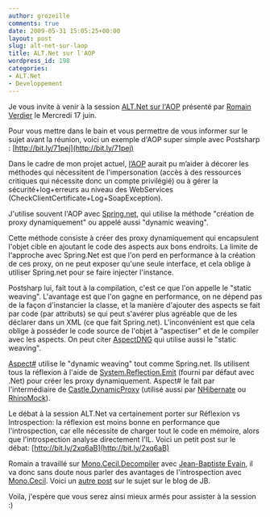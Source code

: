 ```yaml
---
author: grozeille
comments: true
date: 2009-05-31 15:05:25+00:00
layout: post
slug: alt-net-sur-laop
title: ALT.Net sur l'AOP
wordpress_id: 198
categories:
- ALT.Net
- Developpement
---
```


Je vous invite à venir à la session [ALT.Net sur l'AOP](http://www.altnetfr.org/2009/05/28/altnet-paris-14-aspect-oriented-programming-aop/) présenté par [Romain Verdier](http://codingly.com/) le Mercredi 17 juin.

Pour vous mettre dans le bain et vous permettre de vous informer sur le sujet avant la réunion, voici un exemple d'AOP super simple avec Postsharp : [http://bit.ly/71pej](http://bit.ly/71pej)

Dans le cadre de mon projet actuel, [l’AOP](http://fr.wikipedia.org/wiki/Programmation_orientée_aspect) aurait pu m’aider à décorer les méthodes qui nécessitent de l'impersonation (accès à des ressources critiques qui nécessite donc un compte privilégié) ou à gérer la sécurité+log+erreurs au niveau des WebServices (CheckClientCertificate+Log+SoapException).

J'utilise souvent l'AOP avec [Spring.net](http://www.springframework.net/doc/reference/html/aop-quickstart.html), qui utilise la méthode "création de proxy dynamiquement" ou appelé aussi "dynamic weaving".

Cette méthode consiste à créer des proxy dynamiquement qui encapsulent l'objet cible en ajoutant le code des aspects aux bons endroits. La limite de l'approche avec Spring.Net est que l'on perd en performance à la création de ces proxy, on ne peut exposer qu'une seule interface, et cela oblige à utiliser Spring.net pour se faire injecter l'instance.

Postsharp lui, fait tout à la compilation, c'est ce que l'on appelle le "static weaving". L'avantage est que l'on gagne en performance, on ne dépend pas de la façon d'instancier la classe, et la manière d'ajouter des aspects se fait par code (par attributs) se qui peut s'avérer plus agréable que de les déclarer dans un XML (ce que fait Spring.net). L'inconvénient est que cela oblige à posséder le code source de l'objet à "aspectiser" et de le compiler avec les aspects.
On peut citer [AspectDNG](http://aspectdng.tigris.org/nonav/doc/index.html) qui utilise aussi le "static weaving".

[Aspect#](http://www.castleproject.org/aspectsharp/index.html) utilise le "dynamic weaving" tout comme Spring.net. Ils utilisent tous la réflexion à l'aide de [System.Reflection.Emit](http://msdn.microsoft.com/en-us/library/system.reflection.emit.aspx) (fourni par défaut avec .Net) pour créer les proxy dynamiquement. Aspect# le fait par l'intermédiaire de [Castle.DynamicProxy](index.html) (utilisé aussi par [NHibernate](http://nhforge.org/Default.aspx) ou [RhinoMock](http://ayende.com/projects/rhino-mocks.aspx)).

Le débat à la session ALT.Net va certainement porter sur Réflexion vs Introspection: la réflexion est moins bonne en performance que l'introspection, car elle nécessite de charger tout le code en mémoire, alors que l'introspection analyse directement l'IL. Voici un petit post sur le débat: [http://bit.ly/2xq6aB](http://bit.ly/2xq6aB)

Romain a travaillé sur [Mono.Cecil.Decompiler](http://codingly.com/tag/cecildecompiler/) avec [Jean-Baptiste Evain](http://evain.net/blog/), il va donc sans doute nous parler des avantages de l'introspection avec [Mono.Cecil](http://www.mono-project.com/Cecil). Voici un [autre post](http://evain.net/blog/articles/2009/04/30/reflection-based-cil-reader) sur le sujet sur le blog de JB.

Voila, j'espère que vous serez ainsi mieux armés pour assister à la session :)
